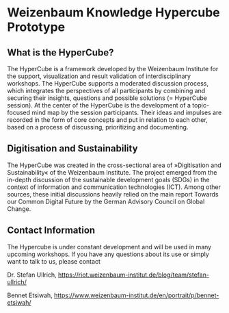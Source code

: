 # Weizenbaum Knowledge Hypercube Prototype

## What is the HyperCube?

The HyperCube is a framework developed by the Weizenbaum Institute for the support, visualization and result validation of interdisciplinary workshops. The HyperCube supports a moderated discussion process, which integrates the perspectives of all participants by combining and securing their insights, questions and possible solutions (= HyperCube session). At the center of the HyperCube is the development of a topic-focused mind map by the session participants. Their ideas and impulses are recorded in the form of core concepts and put in relation to each other, based on a process of discussing, prioritizing and documenting.


## Digitisation and Sustainability

The HyperCube was created in the cross-sectional area of »Digitisation and Sustainability« of the Weizenbaum Institute. The project emerged from the in-depth discussion of the sustainable development goals (SDGs) in the context of information and communication technologies (ICT). Among other sources, these initial discussions heavily relied on the main report Towards our Common Digital Future by the German Advisory Council on Global Change.

## Contact Information

The Hypercube is under constant development and will be used in many upcoming workshops. If you have any questions about its use or simply want to talk to us, please contact

Dr. Stefan Ullrich, https://riot.weizenbaum-institut.de/blog/team/stefan-ullrich/

Bennet Etsiwah, https://www.weizenbaum-institut.de/en/portrait/p/bennet-etsiwah/
